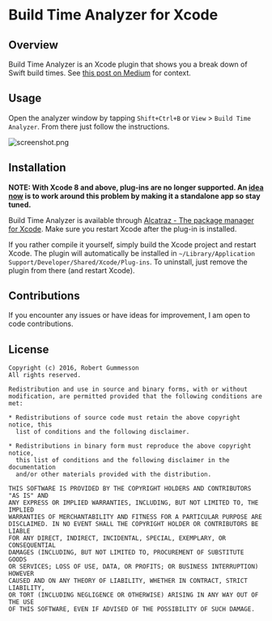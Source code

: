 Build Time Analyzer for Xcode
======================

## Overview

Build Time Analyzer is an Xcode plugin that shows you a break down of Swift build times. See [this post on Medium]( https://medium.com/p/fc92cdd91e31) for context.

## Usage

Open the analyzer window by tapping `Shift+Ctrl+B` or `View` > `Build Time Analyzer`. From there just follow the instructions.

![screenshot.png](https://raw.githubusercontent.com/RobertGummesson/BuildTimeAnalyzer-for-Xcode/master/Screenshots/screenshot2.png)

## Installation

**NOTE: With Xcode 8 and above, plug-ins are no longer supported. An [idea now](https://github.com/RobertGummesson/BuildTimeAnalyzer-for-Xcode/issues/38) is to work around this problem by making it a standalone app so stay tuned.**

Build Time Analyzer is available through [Alcatraz - The package manager for Xcode](http://alcatraz.io/). Make sure you restart Xcode after the plug-in is installed.

If you rather compile it yourself, simply build the Xcode project and restart Xcode. The plugin will automatically be installed in `~/Library/Application Support/Developer/Shared/Xcode/Plug-ins`. To uninstall, just remove the plugin from there (and restart Xcode).

## Contributions

If you encounter any issues or have ideas for improvement, I am open to code contributions.

## License

    Copyright (c) 2016, Robert Gummesson
    All rights reserved.

    Redistribution and use in source and binary forms, with or without
    modification, are permitted provided that the following conditions are met:

    * Redistributions of source code must retain the above copyright notice, this
      list of conditions and the following disclaimer.

    * Redistributions in binary form must reproduce the above copyright notice,
      this list of conditions and the following disclaimer in the documentation
      and/or other materials provided with the distribution.

    THIS SOFTWARE IS PROVIDED BY THE COPYRIGHT HOLDERS AND CONTRIBUTORS "AS IS" AND
    ANY EXPRESS OR IMPLIED WARRANTIES, INCLUDING, BUT NOT LIMITED TO, THE IMPLIED
    WARRANTIES OF MERCHANTABILITY AND FITNESS FOR A PARTICULAR PURPOSE ARE
    DISCLAIMED. IN NO EVENT SHALL THE COPYRIGHT HOLDER OR CONTRIBUTORS BE LIABLE
    FOR ANY DIRECT, INDIRECT, INCIDENTAL, SPECIAL, EXEMPLARY, OR CONSEQUENTIAL
    DAMAGES (INCLUDING, BUT NOT LIMITED TO, PROCUREMENT OF SUBSTITUTE GOODS
    OR SERVICES; LOSS OF USE, DATA, OR PROFITS; OR BUSINESS INTERRUPTION) HOWEVER
    CAUSED AND ON ANY THEORY OF LIABILITY, WHETHER IN CONTRACT, STRICT LIABILITY,
    OR TORT (INCLUDING NEGLIGENCE OR OTHERWISE) ARISING IN ANY WAY OUT OF THE USE
    OF THIS SOFTWARE, EVEN IF ADVISED OF THE POSSIBILITY OF SUCH DAMAGE.
